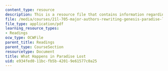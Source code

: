 ```yaml
---
content_type: resource
description: This is a resource file that contains information regarding reading 3.
file: /media/courses/21l-705-major-authors-rewriting-genesis-paradise-lost-and-twentieth-century-fantasy-spring-2009/e934fed011bcfb5b42019e61577c0a25_MIT21L_705S09_read03.pdf
file_type: application/pdf
learning_resource_types:
- Readings
ocw_type: OCWFile
parent_title: Readings
parent_type: CourseSection
resourcetype: Document
title: What Happens in Paradise Lost
uid: e934fed0-11bc-fb5b-4201-9e61577c0a25
---
```

